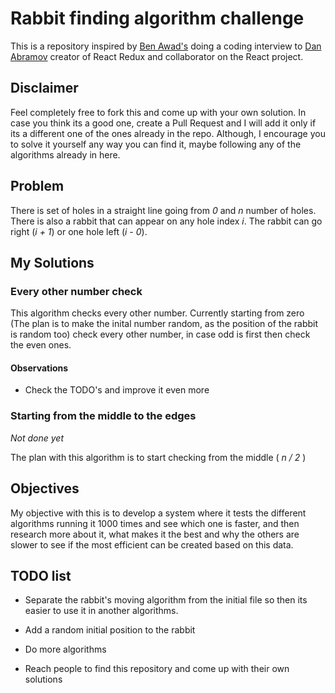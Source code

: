 
# Rabbit finding algorithm challenge

This is a repository inspired by [Ben Awad's](https://youtu.be/XEt09iK8IXs?t=1268) doing a coding interview to [Dan Abramov](https://github.com/gaearon) creator of React Redux and collaborator on the React project.

  

## Disclaimer

Feel completely free to fork this and come up with your own solution. In case you think its a good one, create a Pull Request and I will add it only if its a different one of the ones already in the repo. Although, I encourage you to solve it yourself any way you can find it, maybe following any of the algorithms already in here.

  

## Problem

There is set of holes in a straight line going from _0_ and _n_ number of holes. There is also a rabbit that can appear on any hole index _i_. The rabbit can go right (_i + 1_) or one hole left (_i - 0_).

  

## My Solutions

  

### Every other number check

This algorithm checks every other number. Currently starting from zero (The plan is to make the inital number random, as the position of the rabbit is random too) check every other number, in case odd is first then check the even ones.

#### Observations

- Check the TODO's and improve it even more

  

### Starting from the middle to the edges

*Not done yet*

The plan with this algorithm is to start checking from the middle ( _n / 2_ )

  

## Objectives

My objective with this is to develop a system where it tests the different algorithms running it 1000 times and see which one is faster, and then research more about it, what makes it the best and why the others are slower to see if the most efficient can be created based on this data.

  

## TODO list

- Separate the rabbit's moving algorithm from the initial file so then its easier to use it in another algorithms.

- Add a random initial position to the rabbit

- Do more algorithms

- Reach people to find this repository and come up with their own solutions